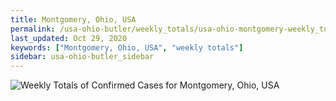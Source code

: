 ```yaml
---
title: Montgomery, Ohio, USA
permalink: /usa-ohio-butler/weekly_totals/usa-ohio-montgomery-weekly_totals.html
last_updated: Oct 29, 2020
keywords: ["Montgomery, Ohio, USA", "weekly totals"]
sidebar: usa-ohio-butler_sidebar
---
```


![Weekly Totals of Confirmed Cases for Montgomery, Ohio, USA](/covid_tracker/images/graphs/usa-ohio-montgomery-weekly_totals_graph.png)
